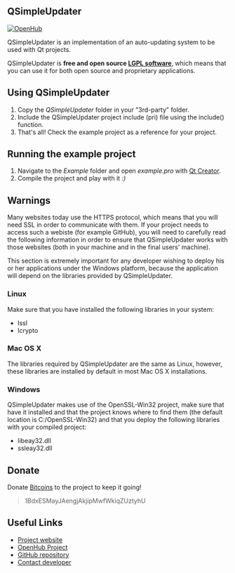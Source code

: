 ## QSimpleUpdater

[![OpenHub](https://www.openhub.net/p/qsimpleupdater/widgets/project_thin_badge.gif)](http://openhub.net/p/qsimpleupdater)

QSimpleUpdater is an implementation of an auto-updating system to be used with Qt projects. 

QSimpleUpdater is **free and open source [LGPL software](https://www.gnu.org/licenses/lgpl.html)**, which means that you can use it for both open source and proprietary applications.

## Using QSimpleUpdater

1. Copy the *QSimpleUpdater* folder in your "3rd-party" folder.
2. Include the QSimpleUpdater project include (pri) file using the include() function.
3. That's all! Check the example project as a reference for your project.

## Running the example project

1. Navigate to the *Example* folder and open *example.pro* with [Qt Creator](http://qt-project.org/wiki/Category:Tools::QtCreator).
2. Compile the project and play with it *:)*

## Warnings 

Many websites today use the HTTPS protocol, which means that you will need SSL in order to communicate with them. If your project needs to access such a webiste (for example GitHub), you will need to carefully read the following information in order to ensure that QSimpleUpdater works with those websites (both in your machine and in the final users' machine).

This section is extremely important for any developer wishing to deploy his or her applications under the Windows platform, because the application will depend on the libraries provided by QSimpleUpdater.

### Linux

Make sure that you have installed the following libraries in your system:

+ lssl
+ lcrypto

### Mac OS X

The libraries required by QSimpleUpdater are the same as Linux, however, these libraries are installed by default in most Mac OS X installations.

### Windows

QSimpleUpdater makes use of the OpenSSL-Win32 project, make sure that have it installed and that the project knows where to find them (the default location is C:/OpenSSL-Win32) and that you deploy the following libraries with your compiled project:

+ libeay32.dll
+ ssleay32.dll

## Donate

Donate [Bitcoins](http://bitcoin.org) to the project to keep it going!

> 1BdxESMayJAengjAkjipMwfWkiqZUztyhU

## Useful Links

+ [Project website](http://qsimpleupdater.sourceforge.net)
+ [OpenHub Project](http://openhub.net/p/qsimpleupdater)
+ [GitHub repository](http://github.com/alex-97/qsimpleupdater)
+ [Contact developer](mailto:alex.racotta@gmail.com)